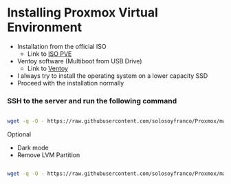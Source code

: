 # Installing Proxmox Virtual Environment

* Installation from the official ISO
  * Link to [ISO PVE](https://www.proxmox.com/en/downloads/category/iso-images-pve)
* Ventoy software (Multiboot from USB Drive)
  * Link to [Ventoy](https://www.ventoy.net/en/download.html)
* I always try to install the operating system on a lower capacity SSD
* Proceed with the installation normally
  


### SSH to the server and run the following command


```bash

wget -q -O - https://raw.githubusercontent.com/solosoyfranco/Proxmox/main/01_Install/start.sh | bash

```


Optional

* Dark mode
* Remove LVM Partition

```bash

wget -q -O - https://raw.githubusercontent.com/solosoyfranco/Proxmox/main/01_Install/optional.sh | bash

```